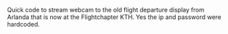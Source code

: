 Quick code to stream webcam to the old flight departure display from Arlanda that is now at the Flightchapter KTH. Yes the ip and password were hardcoded.